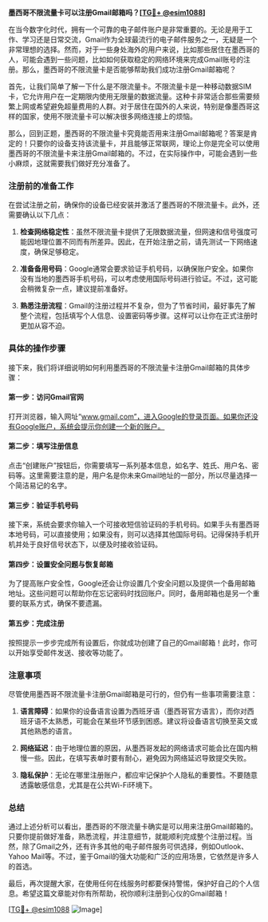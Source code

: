 **墨西哥不限流量卡可以注册Gmail邮箱吗？[[TG💪+ @esim1088](https://t.me/s/esim1088)]**

在当今数字化时代，拥有一个可靠的电子邮件账户是非常重要的。无论是用于工作、学习还是日常交流，Gmail作为全球最流行的电子邮件服务之一，无疑是一个非常理想的选择。然而，对于一些身处海外的用户来说，比如那些居住在墨西哥的人，可能会遇到一些问题，比如如何获取稳定的网络环境来完成Gmail账号的注册。那么，墨西哥的不限流量卡是否能够帮助我们成功注册Gmail邮箱呢？

首先，让我们简单了解一下什么是不限流量卡。不限流量卡是一种移动数据SIM卡，它允许用户在一定期限内使用无限量的数据流量。这种卡非常适合那些需要频繁上网或希望避免超量费用的人群。对于居住在国外的人来说，特别是像墨西哥这样的国家，使用不限流量卡可以解决很多网络连接上的烦恼。

那么，回到正题，墨西哥的不限流量卡究竟能否用来注册Gmail邮箱呢？答案是肯定的！只要你的设备支持该流量卡，并且能够正常联网，理论上你是完全可以使用墨西哥的不限流量卡来注册Gmail邮箱的。不过，在实际操作中，可能会遇到一些小麻烦，这就需要我们做好充分准备了。

### **注册前的准备工作**

在尝试注册之前，确保你的设备已经安装并激活了墨西哥的不限流量卡。此外，还需要确认以下几点：

1. **检查网络稳定性**：虽然不限流量卡提供了无限数据流量，但网速和信号强度可能因地理位置不同而有所差异。因此，在开始注册之前，请先测试一下网络速度，确保足够稳定。
   
2. **准备备用号码**：Google通常会要求验证手机号码，以确保账户安全。如果你没有当地的墨西哥手机号码，可以考虑使用国际号码进行验证。不过，这可能会稍微复杂一点，建议提前准备好。

3. **熟悉注册流程**：Gmail的注册过程并不复杂，但为了节省时间，最好事先了解整个流程，包括填写个人信息、设置密码等步骤。这样可以让你在正式注册时更加从容不迫。

### **具体的操作步骤**

接下来，我们将详细说明如何利用墨西哥的不限流量卡注册Gmail邮箱的具体步骤：

#### **第一步：访问Gmail官网**
打开浏览器，输入网址“www.gmail.com”，进入Google的登录页面。如果你还没有Google账户，系统会提示你创建一个新的账户。

#### **第二步：填写注册信息**
点击“创建账户”按钮后，你需要填写一系列基本信息，如名字、姓氏、用户名、密码等。这里需要注意的是，用户名是你未来Gmail地址的一部分，所以尽量选择一个简洁易记的名字。

#### **第三步：验证手机号码**
接下来，系统会要求你输入一个可接收短信验证码的手机号码。如果手头有墨西哥本地号码，可以直接使用；如果没有，则可以选择其他国际号码。记得保持手机开机并处于良好信号状态下，以便及时接收验证码。

#### **第四步：设置安全问题与恢复邮箱**
为了提高账户安全性，Google还会让你设置几个安全问题以及提供一个备用邮箱地址。这些问题可以帮助你在忘记密码时找回账户。同时，备用邮箱也是另一个重要的联系方式，确保不要遗漏。

#### **第五步：完成注册**
按照提示一步步完成所有设置后，你就成功创建了自己的Gmail邮箱！此时，你可以开始享受邮件发送、接收等功能了。

### **注意事项**

尽管使用墨西哥不限流量卡注册Gmail邮箱是可行的，但仍有一些事项需要注意：

1. **语言障碍**：如果你的设备语言设置为西班牙语（墨西哥官方语言），而你对西班牙语不太熟悉，可能会在某些环节感到困惑。建议将设备语言切换至英文或其他熟悉的语言。

2. **网络延迟**：由于地理位置的原因，从墨西哥发起的网络请求可能会比在国内稍慢一些。因此，在填写表单时要有耐心，避免因为网络延迟导致提交失败。

3. **隐私保护**：无论在哪里注册账户，都应牢记保护个人隐私的重要性。不要随意透露敏感信息，尤其是在公共Wi-Fi环境下。

### **总结**

通过上述分析可以看出，墨西哥的不限流量卡确实是可以用来注册Gmail邮箱的。只要你提前做好准备，熟悉流程，并注意细节，就能顺利完成整个注册过程。当然，除了Gmail之外，还有许多其他的电子邮件服务可供选择，例如Outlook、Yahoo Mail等。不过，鉴于Gmail的强大功能和广泛的应用场景，它依然是许多人的首选。

最后，再次提醒大家，在使用任何在线服务时都要保持警惕，保护好自己的个人信息。希望这篇文章能对你有所帮助，祝你顺利注册到心仪的Gmail邮箱！

[[TG💪+ @esim1088](https://t.me/s/esim1088) ![Image](https://i.postimg.cc/4NQfJmqS/Snipaste-2025-05-13-00-14-12.png)]